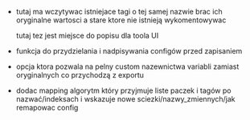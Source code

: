 
- tutaj ma wczytywac istniejace tagi o tej samej nazwie
    brac ich oryginalne wartosci
    a stare ktore nie istnieją wykomentowywac

    tutaj tez jest miejsce do popisu dla toola UI




- funkcja do przydzielania i nadpisywania configów przed zapisaniem

- opcja ktora pozwala na pelny custom nazewnictwa variabli zamiast oryginalnych co przychodzą z exportu


- dodac mapping algorytm który przyjmuje liste paczek i tagów po nazwać/indeksach i wskazuje nowe sciezki/nazwy_zmiennych/jak remapowac config

